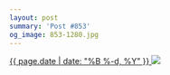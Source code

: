 ```yaml
---
layout: post
summary: 'Post #853'
og_image: 853-1280.jpg
---
```


<p>
 <time>
  <a href="/853">
   {{ page.date | date: "%B %-d, %Y" }}
  </a>
 </time>
 <a href="/853">
  <img sizes="(min-width: 700px) 50vw, calc(100vw - 2rem)" src="{{ site.assets_url }}/853-640.jpg" srcset="{{ site.assets_url }}/853-320.jpg 320w, {{ site.assets_url }}/853-640.jpg 640w, {{ site.assets_url }}/853-960.jpg 960w, {{ site.assets_url }}/853-1280.jpg 1280w"/>
 </a>
</p>
